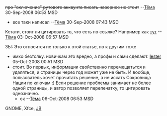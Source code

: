 <s>про "включение" рутового аккаунта писать наверное не стоит</s>
--[Тёма](User:JB "wikilink") 30-Sep-2008 06:53 MSD

  - все таки написал --[Тёма](User:JB "wikilink") 30-Sep-2008 07:43 MSD

Кстати, стоит ли цитировать то, что есть по ссылке? Например как
[тут](http://www.linux.org.ru/wiki/en/Ubuntu#%D0%9A%D0%B0%D0%BA_%22%D0%B2%D0%BA%D0%BB%D1%8E%D1%87%D0%B8%D1%82%D1%8C%22_%D0%B0%D0%BA%D0%BA%D0%B0%D1%83%D0%BD%D1%82_root%3F)
--[Тёма](User:JB "wikilink") 03-Oct-2008 06:57 MSD

ЗЫ: Это относится не только к этой статье, но к другим тоже

  - имхо безтолку. новичкам это вредно, а профы и сами сделают.
    [lester](User:lester_dev "wikilink") 05-Oct-2008 00:51 MSD
  - стоит. Во первых, информации свойственно перемещатьтся и удаляться,
    и страницы через год может уже не быть. И вообще, пользователь
    хочет прочитать решение, а не искать Сокровища Нации по ключам
    :) Если решение проблемы занимает не более одной страницы, и автор
    позволяет перепечатку, то цитировать однозначно.
      - ок --[Тёма](User:JB "wikilink") 06-Oct-2008 06:53 MSD

GNOME, Xfce, [JB](User:JB "wikilink")